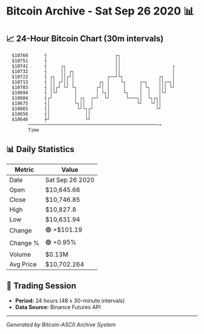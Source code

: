 # Bitcoin Archive - Sat Sep 26 2020 📊

## 📈 24-Hour Bitcoin Chart (30m intervals)

```
  $10760      ┤                         ┌┐                     
  $10751      ┤                         ││                     
  $10741      ┤     ┌┐                  ││                   ┌ 
  $10732      ┤     ││ ┌┐               ││                   │ 
  $10722      ┤ ┌┐  ││┌┘│            ┌──┘└┐             ┌┐   │ 
  $10713      ┤ ││ ┌┘││ │         ┌┐ │    └┐     ┌─┐    ││┌─┐│ 
  $10703      ┤ ││┌┘ └┘ └┐       ┌┘│ │     │     │ └┐   │││ └┘ 
  $10694      ┤ │└┘      │       │ └┐│     └┐    │  │   │└┘    
  $10684      ┤┌┘        │ ┌┐  ┌─┘  └┘      └───┐│  └┐┌┐│      
  $10675      ┤│         └┐││  │                └┘   └┘││      
  $10665      ┤│          └┘└┐┌┘                       └┘      
  $10656      ┤│             ││                                
  $10646      ┼┘             └┘                                
        ────────────────────────────────────────────────→
        Time
```

## 📊 Daily Statistics

| Metric | Value |
|--------|-------|
| Date | Sat Sep 26 2020 |
| Open | $10,645.66 |
| Close | $10,746.85 |
| High | $10,827.8 |
| Low | $10,631.94 |
| Change | 🟢 +$101.19 |
| Change % | 🟢 +0.95% |
| Volume | $0.13M |
| Avg Price | $10,702.264 |

## 📅 Trading Session

- **Period:** 24 hours (48 x 30-minute intervals)
- **Data Source:** Binance Futures API

---
*Generated by Bitcoin-ASCII Archive System*
